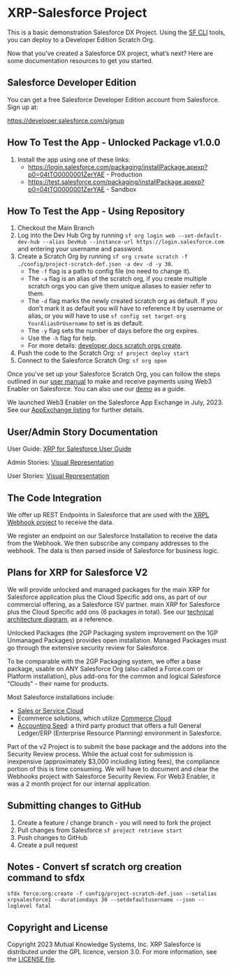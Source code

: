 # XRP-Salesforce Project

This is a basic demonstration Salesforce DX Project. Using the [SF CLI](https://developer.salesforce.com/tools/sfdxcli) tools, you can deploy to a Developer Edition Scratch Org.

Now that you’ve created a Salesforce DX project, what’s next? Here are some documentation resources to get you started.

## Salesforce Developer Edition

You can get a free Salesforce Developer Edition account from Salesforce. Sign up at:

https://developer.salesforce.com/signup

## How To Test the App - Unlocked Package v1.0.0
1. Install the app using one of these links:
    - https://login.salesforce.com/packaging/installPackage.apexp?p0=04tTO0000001ZerYAE - Production
    - https://test.salesforce.com/packaging/installPackage.apexp?p0=04tTO0000001ZerYAE - Sandbox

## How To Test the App - Using Repository

1. Checkout the Main Branch
1. Log into the Dev Hub Org by running `sf org login web --set-default-dev-hub --alias DevHub --instance-url https://login.salesforce.com` and entering your username and password.
1. Create a Scratch Org by running `sf org create scratch -f ./config/project-scratch-def.json -a dev -d -y 30`.
    - The `-f` flag is a path to config file (no need to change it).
    - The `-a` flag is an alias of the scratch org, if you create multiple scratch orgs you can give them unique aliases to easier refer to them.
    - The `-d` flag marks the newly created scratch org as default. If you don't mark it as default you will have to reference it by username or alias, or you will have to use `sf config set target-org YourAliasOrUsername` to set is as default.
    - The `-y` flag sets the number of days before the org expires.
    - Use the `-h` flag for help.
    - For more details: [developer docs scratch orgs create](https://developer.salesforce.com/docs/atlas.en-us.sfdx_dev.meta/sfdx_dev/sfdx_dev_scratch_orgs_create.htm).
1. Push the code to the Scratch Org: `sf project deploy start`
1. Connect to the Salesforce Scratch Org: `sf org open`

Once you've set up your Salesforce Scratch Org, you can follow the steps outlined in our [user manual](https://mukn.com/wp-content/uploads/2023/07/Web3-Enabler-for-Salesforce-User-Guide.pdf) to make and receive payments using Web3 Enabler on Salesforce. You can also use our [demo](https://www.youtube.com/watch?v=lkAp2vqQVTA) as a guide.  

We launched Web3 Enabler on the Salesforce App Exchange in July, 2023.  See our [AppExchange listing](https://appexchange.salesforce.com/appxListingDetail?listingId=ee4c011b-7a5b-4a50-91fb-f28049390858) for further details.

## User/Admin Story Documentation
User Guide: [XRP for Salesforce User Guide](https://github.com/MuKnSys/xrp-salesforce/blob/main/Documentation%20and%20Images/Web3%20Enabler%20XRP%20for%20Salesforce%20User%20Guide.pdf)

Admin Stories: [Visual Representation](https://github.com/MuKnSys/xrp-salesforce/blob/main/Documentation%20and%20Images/XRP%20for%20Salesforce%20Admin%20Story%20Map.png)

User Stories: [Visual Representation](https://github.com/MuKnSys/xrp-salesforce/blob/main/Documentation%20and%20Images/XRP%20for%20Salesforce%20User%20Story%20Map.png)


## The Code Integration

We offer up REST Endpoints in Salesforce that are used with the [XRPL Webhook project](https://webhook.xrpayments.co/) to receive the data.

We register an endpoint on our Salesforce Installation to receive the data from the Webhook.
We then subscribe any company addresses to the webhook.
The data is then parsed inside of Salesforce for business logic.


## Plans for XRP for Salesforce V2

We will provide unlocked and managed packages for the main XRP for Salesforce application plus the Cloud Specific add ons, as part of our commercial offering, as a Salesforce ISV partner. main XRP for Salesforce plus the Cloud Specific add ons (6 packages in total).  See our [technical architecture diagram](https://github.com/MuKnSys/xrp-salesforce/blob/main/Documentation%20and%20Images/xrp-for-salesforce-v2-technical-architecture.png), as a reference.

Unlocked Packages (the 2GP Packaging system improvement on the 1GP Unmanaged Packages) provides open installation. Managed Packages must go through the extensive security review for Salesforce.

To be comparable with the 2GP Packaging system, we offer a base package, usable on ANY Salesforce Org (also called a Force.com or Platform installation), plus add-ons for the common and logical Salesforce “Clouds” - their name for products.

Most Salesforce installations include:
* [Sales or Service Cloud](https://www.salesforce.com/sales)
* Ecommerce solutions, which utilize [Commerce Cloud](https://www.salesforce.com/commerce)
* [Accounting Seed](https://www.accountingseed.com): a third party product that offers a full General Ledger/ERP (Enterprise Resource Planning) environment in Salesforce.

Part of the v2 Project is to submit the base package and the addons into the Security Review process. While the actual cost for submission is inexpensive (approximately $3,000 including listing fees), the compliance portion of this is time consuming. We will have to document and clear the Webhooks project with Salesforce Security Review. For Web3 Enabler, it was a 2 month project for our internal application.


## Submitting changes to GitHub

1. Create a feature / change branch - you will need to fork the project
1. Pull changes from Salesforce `sf project retrieve start`
1. Push changes to GitHub
1. Create a pull request

## Notes - Convert sf scratch org creation command to sfdx

`sfdx force:org:create -f config/project-scratch-def.json --setalias xrpsalesforce1 --durationdays 30 --setdefaultusername --json --loglevel fatal`

## Copyright and License

Copyright 2023 Mutual Knowledge Systems, Inc.  XRP Salesforce is distributed under the GPL licence, version 3.0.  For more information, see the [LICENSE file](LICENSE).
